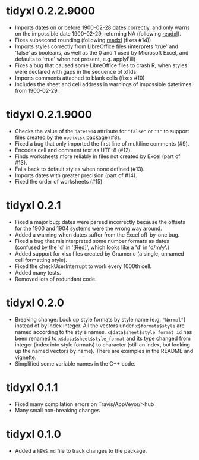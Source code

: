 # tidyxl 0.2.2.9000

* Imports dates on or before 1900-02-28 dates correctly, and only warns on the impossible date 1900-02-29, returning NA (following [readxl](https://github.com/tidyverse/readxl/commit/c9a54ae9ce0394808f6d22e8ef1a7a647b2d92bb)).
* Fixes subsecond rounding (following [readxl](https://github.com/tidyverse/readxl/commit/63ef215f57322dd5d7a27799a2a3fe463bd39fc7) (fixes #14))
* Imports styles correctly from LibreOffice files (interprets 'true' and 'false'
  as booleans, as well as the 0 and 1 used by Microsoft Excel, and defaults to
  'true' when not present, e.g. applyFill)
* Fixes a bug that caused some LibreOffice files to crash R, when styles were
    declared with gaps in the sequence of xfIds.
* Imports comments attached to blank cells (fixes #10)
* Includes the sheet and cell address in warnings of impossible datetimes from
    1900-02-29.

# tidyxl 0.2.1.9000

* Checks the value of the `date1904` attribute for `"false"` or `"1"` to support files
  created by the `openxlsx` package (#8).
* Fixed a bug that only imported the first line of multiline comments (#9).
* Encodes cell and comment text as UTF-8 (#12).
* Finds worksheets more reliably in files not created by Excel (part of #13).
* Falls back to default styles when none defined (#13).
* Imports dates with greater precision (part of #14).
* Fixed the order of worksheets (#15)

# tidyxl 0.2.1

* Fixed a major bug: dates were parsed incorrectly because the offsets for the
  1900 and 1904 systems were the wrong way around.
* Added a warning when dates suffer from the Excel off-by-one bug.
* Fixed a bug that misinterpreted some number formats as dates (confused by the
  'd' in '[Red]', which looks like a 'd' in 'd/m/y'.)
* Added support for xlsx files created by Gnumeric (a single, unnamed cell
  formatting style).
* Fixed the checkUserInterrupt to work every 1000th cell.
* Added many tests.
* Removed lots of redundant code.

# tidyxl 0.2.0

* Breaking change: Look up style formats by style name (e.g.
  `"Normal"`) instead of by index integer.  All the vectors under
  `x$formats$style` are named according to the style names.
  `x$data$sheet$style_format_id` has been renamed to `x$data$sheet$style_format`
  and its type changed from integer (index into style formats) to character
  (still an index, but looking up the named vectors by name).  There are
  examples in the README and vignette.
* Simplified some variable names in the C++ code.

# tidyxl 0.1.1

* Fixed many compilation errors on Travis/AppVeyor/r-hub
* Many small non-breaking changes

# tidyxl 0.1.0

* Added a `NEWS.md` file to track changes to the package.



